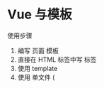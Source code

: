 # Vue 与模板

使用步骤

1. 编写 页面 模板
  1. 直接在 HTML 标签中写 标签
  2. 使用 template
  3. 使用 单文件 ( <template>) 
2. 创建 Vue 实例
  1. 在 Vue 的构造函数中提供：data，methods，computed，watcher，props...
3. 将 Vue 挂载到 页面 中 ( mount )

# 数据驱动模型

Vue 的执行流程

1. 获得模板：模板中有 “坑”
2. 利用 Vue 构造函数中所提供的数据来“填坑”，得到可以在页面显示的“标签了”
3. 将标签加替换页面中原来有坑的标签

Vue 利用 我们提供的数据 和 页面中 模板 生成了一个新的 HTML 标签 （node元素），替换到了 页面中 放置模板的位置。

我们该怎么实现呢？？？？

# 简单的模板渲染


# 虚拟DOM

目标：

1. 怎么将真正的 DOM 转换为 虚拟DOM
2. 怎么将虚拟 DOM 转换为 真正的DOM

思路与深拷贝类似

# 函数柯里化

参考资料：

- [函数式编程](https://llh911001.gitbooks.io/mostly-adequate-guide-chinese/content/)
- [维基百科](https://zh.wikipedia.org/wiki/%E6%9F%AF%E9%87%8C%E5%8C%96)

概念：
1. 柯里化：一个函数原本有多个参数，只传入**一个**参数，生成一个新函数，由新函数接收剩下的参数来运行得到的结构。
2. 偏函数：一个函数原本有多个参数，只传入**一部分**参数，生成一个新函数，由新函数接收剩下的参数来运行得到的结构。
3. 高阶函数：一个函数参数是一个函数，该函数对参数这个函数进行加工，得到一个函数，这个加工用的函数就是高阶函数。

为什么要使用柯里化？为了提升性能，使用柯里化可以缓存一部分能力。

使用两个案例来说明：

1. 判断元素
2. 虚拟DOM 的 render 方法

1. 判断元素：

Vue 本质上是使用 HTML 的字符串作为模板的，将字符串的 模板 转换为 AST，再转换为 VNode。

- 模板 -> AST
- VNode -> DOM
- DOM -> VNode

哪一个阶段最消耗性能？
最消耗性能的是字符串解析（ 模板 -> AST ）

例子：let s = "1 + 2 * ( 3 + 4 * ( 5 + 6 ) )" 
写一个程序，解析这个表达式，得到结果
我们一般会将这个表达式转换为 “波兰式” 表达式，然后使用栈结构来运算

在 Vue 中，每一个标签可以是真正的 HTML 标签，也可以是自定义组件，问怎么区分？

在 Vue 源码中其实将所有可用的 HTML 标签已经存起来了

假设这里只考虑几个标签：

```js
let tag = 'div,p,a,img,ul,li'.split(',');
```

需要一个函数，判断一个标签名是否为 内置的 标签

```js
function isHTMLTag (tagName) {
  tagName = tagName.toLowerCase();
  if ( tags.indexOf( tagName ) > -1) return true;
  return false;
}
```

模板是任意编写的，可以写的很简单，也可以写的很复杂，indexOf 内部也是要循环的

如果有 6 中内置标签，而模板中有 10 个标签需要判断，那么就需要执行 60 次循环

2. 虚拟DOM 的 render 方法

思考：vue 项目 *模板 转换为 抽象语法树* 需要执行几次？？？

- 页面一开始加载需要渲染
- 每一个属性（响应式）数据在发生变化的时候 要渲染
- watch, computed 等等

day01 写的代码每次需要渲染的时候，模板就会被解析一次。（注意：这里我们简化了解析方法。）

render 的作用是将 虚拟DOM 转换为 真正的DOM 加载到页面中

- 虚拟 DOM 可以降级理解为抽象语法树 AST
- 一个项目运行的时候，模板是不会变的，就表示 AST 是不会变的

我们可以将代码进行优化，将 虚拟DOM 缓存起来，生成一个函数，函数只需要传入数据 就可以得到 真正的DOM


# 讨论
- 这样的闭包会内存泄吗？
  - 性能一定是会有问题的
  - 尽可能的提高性能


# 响应式原理

- 我们在使用 Vue 的时候，赋值属性获得属性都是直接使用的 Vue 实例
- 我们在设置属性值的时候，伴随的 页面的数据更新

```js
function defineReactive( target, key, value, enumerable ) {
  // 函数内部就是一个局部作用域，这个 value 就只在函数内使用的变量 （闭包）
  Object.defineProperty( target, key, {
    configurable: true,
    enumerable: !!enumerable,

    get () {
      console.log(`读取 o 的 ${key} 属性`)
      return value;
    },
    set ( newVal ) {
      console.log(`设置 o 的属性为 ${newVal} `)
      value = newVal
    }
  })
}
```

实际开发中对象一般是有多级的

```js
let o = {
  list: [
    {}
  ],
  ads: [
    {}
  ],
  user: {

  }
}
```

递归处理

对于对象可以使用递归 响应式化，但是数组我们也需要处理

- push 
- pop
- shift
- unshift
- reverse
- sort
- splice

1. 在改变数组的数据的时候，要发出通知
    1. Vue2 中 的缺陷，数组发生变化，设置 length 没法通知( Vue3 中使用 Proxy 的语法解决了这个问题)
2. 加入的元素应该变成响应式的

技巧：如果一个函数已经定义了，但是我们需要扩展其功能，我们一般的处理方法：

1. 使用一个临时的函数名存储函数
2. 重新定义原来的函数
3. 定义扩展的功能
4. 调用临时的那个函数

扩展数组的 push 和 pop 怎么处理呢？？？

- 修改要进行响应式化的数组的原型 (__proto__)

# 发布订阅模式

任务：

- 代理方法 ( app.name, app._data.name )
- 事件模型 ( node: event 模块 )
- vue 中 Observer 与 Watcher 和 Dep

代理方法，就是要将 app._data 中的成员给 映射到 app 上

由于需要在更新数据的时候，更新页面的内容
所以 app._data 访问的成员与 app 访问的成员应该是同一个成员

由于 app._data 已经是响应式的对象了，所以只需要让 app 访问的成员去访问 app._data 的对应的成员就可以了

例如：

````js
app.name 转换为 app._data.name
app.xxx 转换为 app._data.xxx
````

引入了一个函数 proxy( target, src, prop ) target 相当于上面的 app, src 相当于上面的 _data 或 app._data, prop 相当于name/xxx, 将target的操作 映射到 src.prop 上，这里是因为当时没有 `proxy` 语法 ( ES6 )

之前处理的 rectify 方法已经不行了，我们需要一个新的方法来处理

提供一个 Observer 的方法，在这个方法当中 对 属性进行处理，也可以将这个方法封装到 initData 方法中。